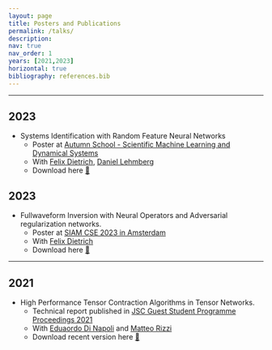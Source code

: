 ```yaml
---
layout: page
title: Posters and Publications
permalink: /talks/
description: 
nav: true
nav_order: 1
years: [2021,2023]
horizontal: true
bibliography: references.bib
---
```


--- 


## 2023

- Systems Identification with Random Feature Neural Networks
    - Poster at [Autumn School - Scientific Machine Learning and Dynamical Systems ](https://www.cwi.nl/nl/events/cwi-research-semester-programs/autumn-school-scientific-machine-learning-semester-programme/)
    - With [Felix Dietrich](https://fd-research.com/), [Daniel Lehmberg](https://www.xing.com/profile/Daniel_Lehmberg2)
    - Download here [:green_book:](/assets/RFSI.pdf)


## 2023

- Fullwaveform Inversion with Neural Operators and Adversarial regularization networks.
    - Poster at [SIAM CSE 2023 in Amsterdam](https://meetings.siam.org/sess/dsp_talk.cfm?p=125969)
    - With [Felix Dietrich](https://fd-research.com/)
    - Download here [:green_book:](/assets/SIAM_CSE_Poster_Wave_Inversion-32.pdf)

--- 

## 2021

- High Performance Tensor Contraction Algorithms in Tensor Networks.
  - Technical report published in [JSC Guest Student Programme Proceedings 2021](https://juser.fz-juelich.de/record/1005355/files/IAS_Series_52.pdf?version=1)
  - With [Eduaordo Di Napoli](https://www.fz-juelich.de/profile/napoli_e.di) and [Matteo Rizzi](https://www.thp.uni-koeln.de/rizzi/index.html)
  - Download recent version here [:green_book:](/assets/HPTN.pdf)
